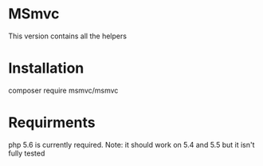 # MSmvc
This version contains all the helpers

# Installation
composer require msmvc/msmvc

# Requirments
php 5.6 is currently required.
Note: it should work on 5.4 and 5.5 but it isn't fully tested
